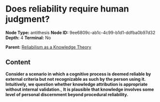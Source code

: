 # Does reliability require human judgment?

**Node Type:** antithesis
**Node ID:** 9ee6809c-ab1c-4c99-b1d1-ddfba0b97d32
**Depth:** 4
**Terminal:** No

**Parent:** [Reliabilism as a Knowledge Theory](reliabilism-as-a-knowledge-theory-synthesis-b5bdc6be-6410-4aae-a2f1-e20391888e99.md)

## Content

**Consider a scenario in which a cognitive process is deemed reliable by external criteria but not recognizable as such by the person using it. Intuitively, we question whether knowledge attribution is appropriate without internal validation.**, **It is plausible that knowledge involves some level of personal discernment beyond procedural reliability.**
